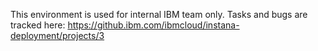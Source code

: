 
This environment is used for internal IBM team only. Tasks and bugs are tracked here: https://github.ibm.com/ibmcloud/instana-deployment/projects/3

